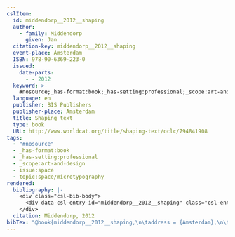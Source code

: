 ```yaml
---
cslItem:
  id: middendorp__2012__shaping
  author:
    - family: Middendorp
      given: Jan
  citation-key: middendorp__2012__shaping
  event-place: Amsterdam
  ISBN: 978-90-6369-223-0
  issued:
    date-parts:
      - - 2012
  keyword: >-
    #nosource;_has-format:book;_has-setting:professional;_scope:art-and-design;collection::space::microtypography
  language: en
  publisher: BIS Publishers
  publisher-place: Amsterdam
  title: Shaping text
  type: book
  URL: http://www.worldcat.org/title/shaping-text/oclc/794841908
tags:
  - "#nosource"
  - _has-format:book
  - _has-setting:professional
  - _scope:art-and-design
  - issue:space
  - topic:space/microtypography
rendered:
  bibliography: |-
    <div class="csl-bib-body">
      <div data-csl-entry-id="middendorp__2012__shaping" class="csl-entry">Middendorp, J. 2012 <i>Shaping text</i>. Amsterdam: BIS Publishers. Available at: <a href='http://www.worldcat.org/title/shaping-text/oclc/794841908.'>http://www.worldcat.org/title/shaping-text/oclc/794841908.</a></div>
    </div>
  citation: Middendorp, 2012
bibTex: "@book{middendorp__2012__shaping,\n\taddress = {Amsterdam},\n\tauthor = {Middendorp, Jan},\n\tyear = {2012},\n\tpublisher = {BIS Publishers},\n\ttitle = {Shaping text},\n}\n\n"
---
```

